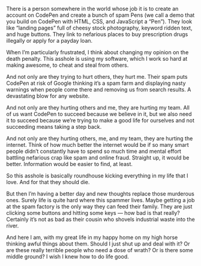 

There is a person somewhere in the world whose job it is to create an account on CodePen and create a bunch of
spam Pens (we call a demo that you build on CodePen with HTML, CSS, and JavaScript a “Pen”). They look
like “landing pages” full of cheesy stock photography, keyword ridden text, and huge buttons. They link to
nefarious places to buy prescription drugs illegally or apply for a payday loan.

When I’m particularly frustrated, I think about changing my opinion on the death penalty. This asshole is
using my software, which I work so hard at making awesome, to cheat and steal from others. 

And not only are they trying to hurt others, they hurt me. Their spam puts CodePen at risk of Google thinking
it’s a spam farm and displaying nasty warnings when people come there and removing us from search results. A
devastating blow for any website.

And not only are they hurting others and me, they are hurting my team. All of us want CodePen to succeed
because we believe in it, but we also need it to succeed because we’re trying to make a good life for
ourselves and not succeeding means taking a step back.

And not only are they hurting others, me, and my team, they are hurting the internet. Think of how much better
the internet would be if so many smart people didn’t constantly have to spend so much time and mental effort
battling nefarious crap like spam and online fraud. Straight up, it would be better. Information would be
easier to find, at least. 

So this asshole is basically roundhouse kicking everything in my life that I love. And for that they should
die. 

But then I’m having a better day and new thoughts replace those murderous ones. Surely life is quite hard
where this spammer lives. Maybe getting a job at the spam factory is the only way they can feed their family.
They are just clicking some buttons and hitting some keys — how bad is that really? Certainly it’s not as
bad as their cousin who shovels industrial waste into the river. 

And here I am, with my great life in my happy home on my high horse thinking awful things about them. Should I
just shut up and deal with it? Or are these really terrible people who need a dose of wrath? Or is there some
middle ground? I wish I knew how to do life good.